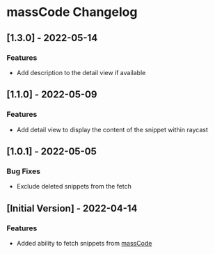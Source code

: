 # massCode Changelog

## [1.3.0] - 2022-05-14

### Features

- Add description to the detail view if available

## [1.1.0] - 2022-05-09

### Features

- Add detail view to display the content of the snippet within raycast

## [1.0.1] - 2022-05-05

### Bug Fixes

- Exclude deleted snippets from the fetch

## [Initial Version] - 2022-04-14

### Features

- Added ability to fetch snippets from [massCode](https://github.com/massCodeIO/massCode)
